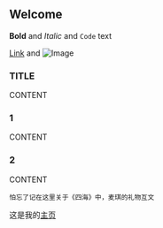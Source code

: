 ## Welcome


**Bold** and _Italic_ and `Code` text

[Link](url) and ![Image](src)


### TITLE

CONTENT

### 1

CONTENT

### 2

CONTENT
```
怕忘了记在这里关于《四海》中，麦琪的礼物互文
```
这是我的[主页](https://judithabc.github.io/)
